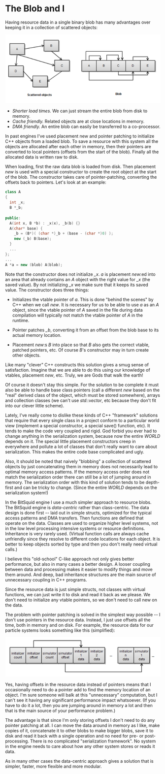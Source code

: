 # The Blob and I

Having resource data in a single binary blob has many advantages over keeping it in a collection of scattered objects:

![blob](the-blob-and-i-1.png)

* *Shorter load times.* We can just stream the entire blob from disk to memory.
* *Cache friendly.* Related objects are at close locations in memory.
* *DMA friendly.* An entire blob can easily be transferred to a co-processor.

In past engines I've used placement new and pointer patching to initialize C++ objects from a loaded blob. To save a resource with this system all the objects are allocated after each other in memory, then their pointers are converted to local pointers (offsets from the start of the blob). Finally all the allocated data is written raw to disk.

When loading, first the raw data blob is loaded from disk. Then placement *new* is used with a special constructor to create the root object at the start of the blob. The constructor takes care of pointer-patching, converting the offsets back to pointers. Let's look at an example:

```cpp
class A
{
  int _x;
  B *_b;

public:
  A(int x, B *b) : _x(x), _b(b) {}
  A(char* base) {
    _b = (B*)( (char *)_b + (base - (char *)0) );
    new (_b) B(base);
  }
  ...
};
...
A *a = new (blob) A(blob);
```

Note that the constructor does not initialize *_x*. *a* is placement *new*:ed into an area that already contains an *A* object with the right value for *_x* (the saved value). By not initializing *_x* we make sure that it keeps its saved value. The constructor does three things:

* Initializes the vtable pointer of *a*. This is done "behind the scenes" by C++ when we call *new*. It is necessary for us to be able to use *a* as an *A* object, since the vtable pointer of *A* saved in the file during data compilation will typically not match the vtable pointer of *A* in the runtime.

* Pointer patches *_b*, converting it from an offset from the blob base to its actual memory location.

* Placement *new*:s *B* into place so that *B* also gets the correct vtable, patched pointers, etc. Of course *B*'s constructor may in turn create other objects.

Like many "clever" C++ constructs this solution gives a smug sense of satisfaction. Imagine that we are able to do this using our knowledge of vtables, placement *new*, etc. Truly, we are Gods that walk the earth!

Of course it doesn't stay this simple. For the solution to be complete it must also be able to handle base class pointers (call a different *new* based on the "real" derived class of the object, which must be stored somewhere), arrays and collection classes (we can't use *std::vector*, etc because they don't fit into our clever little scheme).

Lately, I've really come to dislike these kinds of C++ "framework" solutions that require that every single class in a project conform to a particular world view (implement a special constructor, a special save() function, etc). It tends to make the code very coupled and rigid. God forbid you ever had to change anything in the serialization system, because now the entire *WORLD* depends on it. The special little placement constructors creep in everywhere and pollute a lot of classes that don't really want to care about serialization. This makes the entire code base complicated and ugly.

Also, it should be noted that naively "blobbing" a collection of scattered objects by just concatenating them in memory does not necessarily lead to optimal memory access patterns. If the memory access order does not match the serialization order there can still be a lot of jumping around in memory. The serialization order with this kind of solution tends to be depth-first and can be tricky to change. (Since the entire *WORLD* depends on the serialization system!)

In the BitSquid engine I use a much simpler approach to resource blobs. The BitSquid engine is *data-centric* rather than class-centric. The data design is done first -- laid out in simple structs, optimized for the typical access patterns and DMA transfers. Then functions are defined that operate on the data. Classes are used to organize higher level systems, not in the low level processing intensive systems or resource definitions. Inheritance is very rarely used. (Virtual function calls are always cache unfriendly since they resolve to different code locations for each object. It is better to keep objects sorted by type and then you don't really need virtual calls.)

I believe this "old-school" C-like approach not only gives better performance, but also in many cases a better design. A looser coupling between data and processing makes it easier to modify things and move them around. And deep, bad inheritance structures are the main source of unnecessary coupling in C++ programs.

Since the resource data is just simple structs, not classes with virtual functions, we can just write it to disk and read it back as we please. We don't need to initialize any vtable pointers, so we don't need to call new on the data.

The problem with pointer patching is solved in the simplest way possible -- I don't use pointers in the resource data. Instead, I just use offsets all the time, both in memory and on disk. For example, the resource data for our particle systems looks something like this (simplified):

![resource layout](the-blob-and-i-2.png)

Yes, having offsets in the resource data instead of pointers means that I occasionally need to do a pointer add to find the memory location of an object. I'm sure someone will balk at this "unnecessary" computation, but I can't see it having any significant performance impact whatsoever. (If you have to do it a lot, then you are jumping around in memory a lot and then that is the main source of your performance problem.)

The advantage is that since I'm only storing offsets I don't need to do any pointer patching at all. I can move the data around in memory as I like, make copies of it, concatenate it to other blobs to make bigger blobs, save it to disk and read it back with a single operation and no need for pre- or post-processing. There is no complicated "serialization framework". No system in the engine needs to care about how any other system stores or reads it data.

As in many other cases the data-centric approach gives a solution that is simpler, faster, more flexible and more modular.
